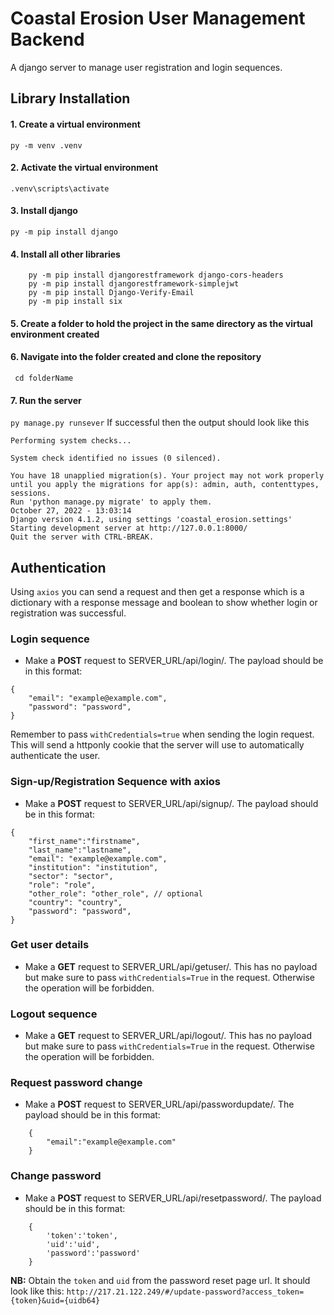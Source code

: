 # Coastal Erosion User Management Backend
A django server to manage user registration and login sequences.

## Library Installation
#### 1. Create a virtual environment
 ```py -m venv .venv```
#### 2. Activate the virtual environment
 ```.venv\scripts\activate```
#### 3. Install django
```py -m pip install django```
#### 4. Install all other libraries
```
    py -m pip install djangorestframework django-cors-headers
    py -m pip install djangorestframework-simplejwt
    py -m pip install Django-Verify-Email
    py -m pip install six
```
#### 5. Create a folder to hold the project in the same directory as the virtual environment created

#### 6. Navigate into the folder created and clone the repository
``` cd folderName```
#### 7. Run the server
``` py manage.py runsever ```
 If successful then the output should look like this
``` Watching for file changes with StatReloader
Performing system checks...

System check identified no issues (0 silenced).

You have 18 unapplied migration(s). Your project may not work properly until you apply the migrations for app(s): admin, auth, contenttypes, sessions.
Run 'python manage.py migrate' to apply them.
October 27, 2022 - 13:03:14
Django version 4.1.2, using settings 'coastal_erosion.settings'
Starting development server at http://127.0.0.1:8000/
Quit the server with CTRL-BREAK.
```

## Authentication
Using ```axios``` you can send a request and then get a response which is a dictionary with a response message and boolean to show whether login or registration was successful. 

### Login sequence
* Make a **POST** request to SERVER_URL/api/login/. The payload should be in this format:
```
{
    "email": "example@example.com",
    "password": "password",
}
```
Remember to pass ```withCredentials=true``` when sending the login request. This will send a httponly cookie that the server will use to automatically authenticate the user. 
    
### Sign-up/Registration Sequence with axios
* Make a **POST** request to SERVER_URL/api/signup/. The payload should be in this format:

```
{
    "first_name":"firstname",
    "last_name":"lastname",
    "email": "example@example.com",
    "institution": "institution",
    "sector": "sector",
    "role": "role",
    "other_role": "other_role", // optional
    "country": "country",
    "password": "password",
}
```

### Get user details
* Make a **GET** request to SERVER_URL/api/getuser/. This has no payload but make sure to pass ```withCredentials=True``` in the request. Otherwise the operation will be forbidden.

### Logout sequence
* Make a **GET** request to SERVER_URL/api/logout/. This has no payload but make sure to pass ```withCredentials=True``` in the request. Otherwise the operation will be forbidden.

### Request password change
* Make a **POST** request to SERVER_URL/api/passwordupdate/. The payload should be in this format:

```
    {
        "email":"example@example.com"
    }
```

### Change password
* Make a **POST** request to SERVER_URL/api/resetpassword/. The payload should be in this format:
```
    {
        'token':'token',
        'uid':'uid',
        'password':'password'
    }
```
**NB:** Obtain the `token` and `uid` from the password reset page url. It should look like this:
`http://217.21.122.249/#/update-password?access_token={token}&uid={uidb64}`















